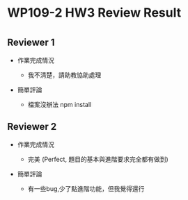 
WP109-2 HW3 Review Result
=========================

# 

## Reviewer 1
- 作業完成情況
	- 我不清楚，請助教協助處理

- 簡單評論
	- 檔案沒辦法 npm install


## Reviewer 2
- 作業完成情況
	- 完美 (Perfect, 題目的基本與進階要求完全都有做到)

- 簡單評論
	- 有一些bug,少了點進階功能，但我覺得還行

